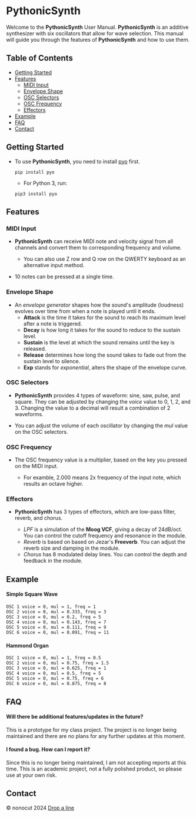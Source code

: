 # PythonicSynth

Welcome to the **PythonicSynth** User Manual. **PythonicSynth** is an additive synthesizer with six oscillators that allow for wave selection. This manual will guide you through the features of **PythonicSynth** and how to use them.

## Table of Contents

- [Getting Started](#getting-started)
- [Features](#features)
  - [MIDI Input](#midi-input)
  - [Envelope Shape](#envelope-shape)
  - [OSC Selectors](#osc-selectors)
  - [OSC Frequency](#osc-frequency)
  - [Effectors](#effectors)
- [Example](#example)
- [FAQ](#faq)
- [Contact](#contact)

## Getting Started

- To use **PythonicSynth**, you need to install [pyo](https://pypi.org/project/pyo/) first.

    ```
    pip install pyo
    ```
  * For Python 3, run:
  ```
  pip3 install pyo
  ```
## Features

### MIDI Input

- **PythonicSynth** can receive MIDI note and velocity signal from all channels and convert them to corresponding frequency and volume.

  * You can also use Z row and Q row on the QWERTY keyboard as an alternative input method. 

- 10 notes can be pressed at a single time.

### Envelope Shape

- An *envelope generator* shapes how the sound's amplitude (loudness) evolves over time from when a note is played until it ends. 
    * **Attack** is the time it takes for the sound to reach its maximum level after a note is triggered. 
    * **Decay** is how long it takes for the sound to reduce to the sustain level.
    * **Sustain** is the level at which the sound remains until the key is released.
    * **Release**  determines how long the sound takes to fade out from the sustain level to silence.
    * **Exp** stands for *exponential*, alters the shape of the envelope curve.

### OSC Selectors

- **PythonicSynth** provides 4 types of waveform: sine, saw, pulse, and square. They can be adjusted by changing the *voice* value to 0, 1, 2, and 3. Changing the value to a decimal will result a combination of 2 waveforms.

- You can adjust the volume of each oscillator by changing the *mul* value on the OSC selectors.

### OSC Frequency

- The OSC frequency value is a multiplier, based on the key you pressed on the MIDI input.

  * For examble, 2.000 means 2x frequency of the input note, which results an octave higher.

### Effectors

- **PythonicSynth** has 3 types of effectors, which are low-pass filter, reverb, and chorus.

  * *LPF* is a simulation of the **Moog VCF**, giving a decay of 24dB/oct. You can control the cutoff frequency and resonance in the module.
  * *Reverb* is based on based on Jezar's **Freeverb**. You can adjust the reverb size and damping in the module.
  * *Chorus* has 8 modulated delay lines. You can control the depth and feedback in the module.

## Example

#### Simple Square Wave

  ```
  OSC 1 voice = 0, mul = 1, freq = 1
  OSC 2 voice = 0, mul = 0.333, freq = 3
  OSC 3 voice = 0, mul = 0.2, freq = 5
  OSC 4 voice = 0, mul = 0.143, freq = 7
  OSC 5 voice = 0, mul = 0.111, freq = 9
  OSC 6 voice = 0, mul = 0.091, freq = 11
  ```

#### Hammond Organ

  ```
  OSC 1 voice = 0, mul = 1, freq = 0.5
  OSC 2 voice = 0, mul = 0.75, freq = 1.5
  OSC 3 voice = 0, mul = 0.625, freq = 1
  OSC 4 voice = 0, mul = 0.5, freq = 5
  OSC 5 voice = 0, mul = 0.75, freq = 6
  OSC 6 voice = 0, mul = 0.875, freq = 8
  ```

## FAQ

#### Will there be additional features/updates in the future?
This is a prototype for my class project. The project is no longer being maintained and there are no plans for any further updates at this moment.

#### I found a bug. How can I report it?

Since this is no longer being maintained, I am not accepting reports at this time. 
This is an academic project, not a fully polished product, so please use at your own risk.

## Contact

© nonocut 2024
[Drop a line](https://nonocut.com/contact/)
